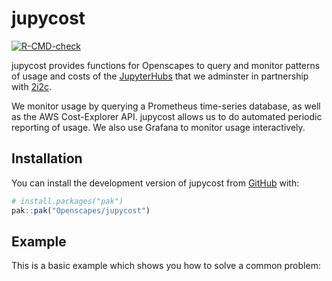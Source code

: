 
<!-- README.md is generated from README.Rmd. Please edit that file -->

# jupycost

<!-- badges: start -->

[![R-CMD-check](https://github.com/Openscapes/jupycost/actions/workflows/R-CMD-check.yaml/badge.svg)](https://github.com/Openscapes/jupycost/actions/workflows/R-CMD-check.yaml)
<!-- badges: end -->

jupycost provides functions for Openscapes to query and monitor patterns
of usage and costs of the [JupyterHubs](https://openscapes.cloud) that
we adminster in partnership with [2i2c](https://2i2c.org).

We monitor usage by querying a Prometheus time-series database, as well
as the AWS Cost-Explorer API. jupycost allows us to do automated
periodic reporting of usage. We also use Grafana to monitor usage
interactively.

## Installation

You can install the development version of jupycost from
[GitHub](https://github.com/) with:

``` r
# install.packages("pak")
pak::pak("Openscapes/jupycost")
```

## Example

This is a basic example which shows you how to solve a common problem:
